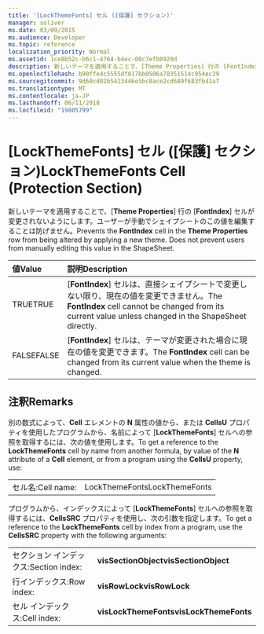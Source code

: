 ```yaml
---
title: '[LockThemeFonts] セル ([保護] セクション)'
manager: soliver
ms.date: 03/09/2015
ms.audience: Developer
ms.topic: reference
localization_priority: Normal
ms.assetid: 1ce8b52c-b6c1-4764-b4ec-00c7efb8929d
description: 新しいテーマを適用することで、[Theme Properties] 行の [FontIndex] セルが変更されないようにします。ユーザーが手動でシェイプシートのこの値を編集することは防げません。
ms.openlocfilehash: b90ffe4c5555df017bb0506a78351514c954ec39
ms.sourcegitcommit: 9d60cd82b5413446e5bc8ace2cd689f683fb41a7
ms.translationtype: MT
ms.contentlocale: ja-JP
ms.lasthandoff: 06/11/2018
ms.locfileid: "19805799"
---
```

# <a name="lockthemefonts-cell-protection-section"></a><span data-ttu-id="487a6-104">[LockThemeFonts] セル ([保護] セクション)</span><span class="sxs-lookup"><span data-stu-id="487a6-104">LockThemeFonts Cell (Protection Section)</span></span>

<span data-ttu-id="487a6-p102">新しいテーマを適用することで、[**Theme Properties**] 行の [**FontIndex**] セルが変更されないようにします。ユーザーが手動でシェイプシートのこの値を編集することは防げません。</span><span class="sxs-lookup"><span data-stu-id="487a6-p102">Prevents the **FontIndex** cell in the **Theme Properties** row from being altered by applying a new theme. Does not prevent users from manually editing this value in the ShapeSheet.</span></span> 
  
|<span data-ttu-id="487a6-107">**値**</span><span class="sxs-lookup"><span data-stu-id="487a6-107">**Value**</span></span>|<span data-ttu-id="487a6-108">**説明**</span><span class="sxs-lookup"><span data-stu-id="487a6-108">**Description**</span></span>|
|:-----|:-----|
|<span data-ttu-id="487a6-109">TRUE</span><span class="sxs-lookup"><span data-stu-id="487a6-109">TRUE</span></span>  <br/> |<span data-ttu-id="487a6-110">[**FontIndex**] セルは、直接シェイプシートで変更しない限り、現在の値を変更できません。</span><span class="sxs-lookup"><span data-stu-id="487a6-110">The **FontIndex** cell cannot be changed from its current value unless changed in the ShapeSheet directly.</span></span>  <br/> |
|<span data-ttu-id="487a6-111">FALSE</span><span class="sxs-lookup"><span data-stu-id="487a6-111">FALSE</span></span>  <br/> |<span data-ttu-id="487a6-112">[**FontIndex**] セルは、テーマが変更された場合に現在の値を変更できます。</span><span class="sxs-lookup"><span data-stu-id="487a6-112">The **FontIndex** cell can be changed from its current value when the theme is changed.</span></span>  <br/> |
   
## <a name="remarks"></a><span data-ttu-id="487a6-113">注釈</span><span class="sxs-lookup"><span data-stu-id="487a6-113">Remarks</span></span>

<span data-ttu-id="487a6-114">別の数式によって、**Cell** エレメントの **N** 属性の値から、または **CellsU** プロパティを使用したプログラムから、名前によって [**LockThemeFonts**] セルへの参照を取得するには、次の値を使用します。</span><span class="sxs-lookup"><span data-stu-id="487a6-114">To get a reference to the **LockThemeFonts** cell by name from another formula, by value of the **N** attribute of a **Cell** element, or from a program using the **CellsU** property, use:</span></span> 
  
|||
|:-----|:-----|
| <span data-ttu-id="487a6-115">セル名:</span><span class="sxs-lookup"><span data-stu-id="487a6-115">Cell name:</span></span>  <br/> | <span data-ttu-id="487a6-116">LockThemeFonts</span><span class="sxs-lookup"><span data-stu-id="487a6-116">LockThemeFonts</span></span>  <br/> |
   
<span data-ttu-id="487a6-117">プログラムから、インデックスによって [**LockThemeFonts**] セルへの参照を取得するには、**CellsSRC** プロパティを使用し、次の引数を指定します。</span><span class="sxs-lookup"><span data-stu-id="487a6-117">To get a reference to the **LockThemeFonts** cell by index from a program, use the **CellsSRC** property with the following arguments:</span></span> 
  
|||
|:-----|:-----|
| <span data-ttu-id="487a6-118">セクション インデックス:</span><span class="sxs-lookup"><span data-stu-id="487a6-118">Section index:</span></span>  <br/> |<span data-ttu-id="487a6-119">**visSectionObject**</span><span class="sxs-lookup"><span data-stu-id="487a6-119">**visSectionObject**</span></span> <br/> |
| <span data-ttu-id="487a6-120">行インデックス:</span><span class="sxs-lookup"><span data-stu-id="487a6-120">Row index:</span></span>  <br/> |<span data-ttu-id="487a6-121">**visRowLock**</span><span class="sxs-lookup"><span data-stu-id="487a6-121">**visRowLock**</span></span> <br/> |
| <span data-ttu-id="487a6-122">セル インデックス:</span><span class="sxs-lookup"><span data-stu-id="487a6-122">Cell index:</span></span>  <br/> |<span data-ttu-id="487a6-123">**visLockThemeFonts**</span><span class="sxs-lookup"><span data-stu-id="487a6-123">**visLockThemeFonts**</span></span> <br/> |
   

